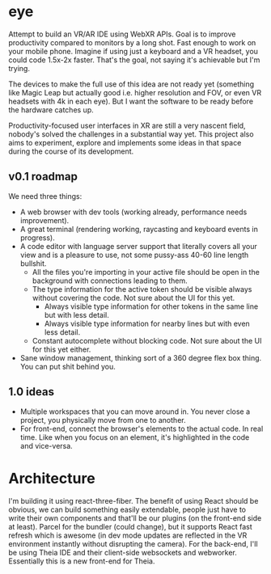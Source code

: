 # eye
Attempt to build an VR/AR IDE using WebXR APIs. Goal is to improve productivity compared to monitors by a long shot. Fast enough to work on your mobile phone. Imagine if using just a keyboard and a VR headset, you could code 1.5x-2x faster. That's the goal, not saying it's achievable but I'm trying.

The devices to make the full use of this idea are not ready yet (something like Magic Leap but actually good i.e. higher resolution and FOV, or even VR headsets with 4k in each eye). But I want the software to be ready before the hardware catches up.

Productivity-focused user interfaces in XR are still a very nascent field, nobody's solved the challenges in a substantial way yet. This project also aims to experiment, explore and implements some ideas in that space during the course of its development.

## v0.1 roadmap
We need three things:
- A web browser with dev tools (working already, performance needs improvement).
- A great terminal (rendering working, raycasting and keyboard events in progress).
- A code editor with language server support that literally covers all your view and is a pleasure to use, not some pussy-ass 40-60 line length bullshit.
  - All the files you're importing in your active file should be open in the background with connections leading to them.
  - The type information for the active token should be visible always without covering the code. Not sure about the UI for this yet.
    - Always visible type information for other tokens in the same line but with less detail.
    - Always visible type information for nearby lines but with even less detail.
  - Constant autocomplete without blocking code. Not sure about the UI for this yet either.
- Sane window management, thinking sort of a 360 degree flex box thing. You can put shit behind you.
  
## 1.0 ideas
- Multiple workspaces that you can move around in. You never close a project, you physically move from one to another.
- For front-end, connect the browser's elements to the actual code. In real time. Like when you focus on an element, it's highlighted in the code and vice-versa.

# Architecture
I'm building it using react-three-fiber. The benefit of using React should be obvious, we can build something easily extendable, people just have to write their own components and that'll be our plugins (on the front-end side at least).
Parcel for the bundler (could change), but it supports React fast refresh which is awesome (in dev mode updates are reflected in the VR environment instantly without disrupting the camera).
For the back-end, I'll be using Theia IDE and their client-side websockets and webworker. Essentially this is a new front-end for Theia.
